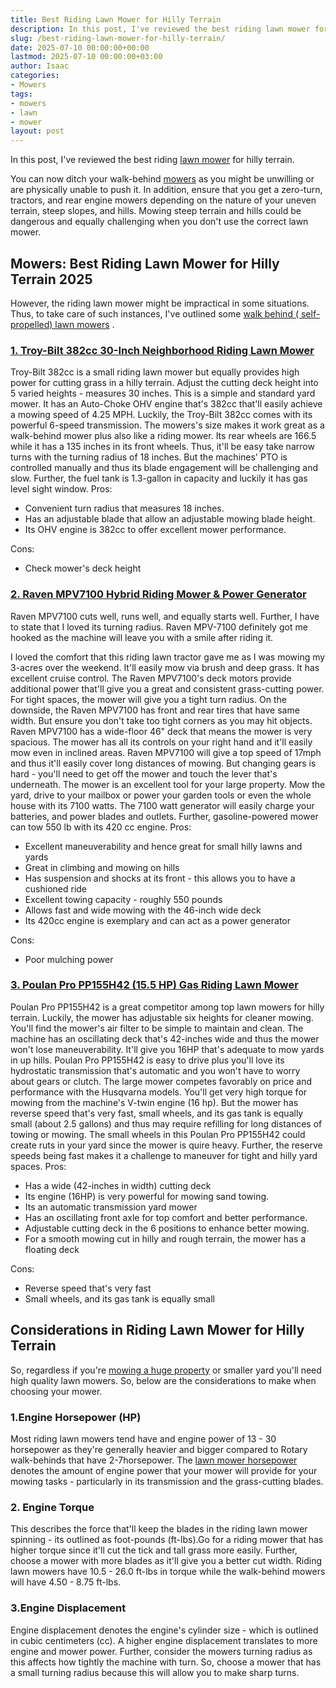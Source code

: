 ```yaml
---
title: Best Riding Lawn Mower for Hilly Terrain
description: In this post, I've reviewed the best riding lawn mower for hilly terrain. You can now ditch your walk-behind mowers as you might be unwilling or are...
slug: /best-riding-lawn-mower-for-hilly-terrain/
date: 2025-07-10 00:00:00+00:00
lastmod: 2025-07-10 00:00:00+03:00
author: Isaac
categories:
- Mowers
tags:
- mowers
- lawn
- mower
layout: post
---
```

In this post, I've reviewed the best riding
[lawn mower](https://en.wikipedia.org/wiki/Lawn_mower)
for hilly terrain.

You can now ditch your walk-behind [mowers](https://pestpolicy.com/best-riding-lawn-mower-for-2-acres/) as you might be unwilling or are physically unable to push it.
In addition, ensure that you get a zero-turn, tractors, and rear engine mowers depending on the nature of your uneven terrain, steep slopes, and hills.
Mowing steep terrain and hills could be dangerous and equally challenging when you don't use the correct lawn mower.
## Mowers: Best Riding Lawn Mower for Hilly Terrain 2025
However, the riding lawn mower might be impractical in some situations. Thus, to take care of such instances, I've outlined some
[walk behind ( self-propelled) lawn mowers](https://pestpolicy.com/best-self-propelled-lawn-mowers-under-300/)
.
### [1. Troy-Bilt 382cc 30-Inch Neighborhood Riding Lawn Mower](https://www.amazon.com/dp/B01MUDUCNM/?tag=p-policy-20)
Troy-Bilt 382cc is a small riding lawn mower but equally provides high power for cutting grass in a hilly terrain. Adjust the cutting deck height into 5 varied heights - measures 30 inches.
This is a simple and standard yard mower.
It has an Auto-Choke OHV engine that's 382cc that'll easily achieve a mowing speed of 4.25 MPH. Luckily, the
Troy-Bilt 382cc comes with its powerful 6-speed transmission.
The mowers's size makes it work great as a walk-behind mower plus also like a riding mower. Its rear wheels are 166.5 while it has a 135 inches in its front wheels. Thus, it'll be easy take narrow turns with the turning radius of 18 inches.
But the machines' PTO is controlled manually and thus its blade engagement will be challenging and slow. Further, the fuel tank is 1.3-gallon in capacity and luckily it has gas level sight window.
Pros:
- Convenient turn radius that measures 18 inches.
- Has an adjustable blade that allow an adjustable mowing blade height.
- Its OHV engine is 382cc to offer excellent mower performance.

Cons:
- Check mower's deck height

### [2. Raven MPV7100 Hybrid Riding Mower & Power Generator](https://www.amazon.com/dp/B01MUDUCNM/?tag=p-policy-20)
Raven MPV7100 cuts well, runs well, and equally starts well. Further, I have to state that I loved its turning radius. Raven MPV-7100 definitely got me hooked as the machine will leave you with a smile after riding it.

I loved the comfort that this riding lawn tractor gave me as I was mowing my 3-acres over the weekend. It'll easily mow via brush and deep grass. It has excellent cruise control.
The
Raven MPV7100's deck motors provide additional power that'll give you a great and consistent grass-cutting power. For tight spaces, the mower will give you a tight turn radius.
On the downside, the
Raven MPV7100 has front and rear tires that have same width. But ensure you don't take too tight corners as you may hit objects.
Raven MPV7100 has a
wide-floor
46"
deck that means the mower is very spacious. The mower has all its controls on your right hand and it'll easily mow even in inclined areas.
Raven MPV7100 will give a top speed of 17mph and thus it'll easily cover long distances of mowing. But changing gears is hard - you'll need to get off the mower and touch the lever that's underneath.
The mower is an excellent tool for your large property. Mow the yard, drive to your mailbox or power your garden tools or even the whole house with its 7100 watts.
The
7100 watt generator will easily charge your batteries, and power blades and outlets.
Further,
gasoline-powered mower can tow 550 lb with its 420 cc engine.
Pros:
- Excellent maneuverability and hence great for small hilly lawns and yards
- Great in climbing and mowing on hills
- Has suspension and shocks at its front - this allows you to have a cushioned ride
- Excellent towing capacity - roughly 550 pounds
- Allows fast and wide mowing with the 46-inch wide deck
- Its 420cc engine is exemplary and can act as a power generator

Cons:
- Poor mulching power

### [3. Poulan Pro PP155H42 (15.5 HP) Gas Riding Lawn Mower](https://www.amazon.com/dp/B019F8TWB0/?tag=p-policy-20)
Poulan Pro PP155H42 is a great competitor among top lawn mowers for hilly terrain. Luckily, the mower has adjustable six heights for cleaner mowing. You'll find the mower's air filter to be simple to maintain and clean.
The machine has an oscillating deck that's 42-inches wide and thus the mower won't lose maneuverability. It'll give you 16HP that's adequate to mow yards in up hills.
Poulan Pro PP155H42 is easy to drive plus you'll love its hydrostatic transmission that's automatic and you won't have to worry about gears or clutch.
The large mower competes favorably on price and performance with the Husqvarna models. You'll get very high torque for mowing from the machine's V-twin engine (16 hp).
But the mower has reverse speed that's very fast, small wheels, and its gas tank is equally small (about 2.5 gallons) and thus may require refilling for long distances of towing or mowing.
The small wheels in this
Poulan Pro PP155H42 could create ruts in your yard since the mower is quire heavy. Further, the reserve speeds being fast makes it a challenge to maneuver for tight and hilly yard spaces.
Pros:
- Has a wide (42-inches in width) cutting deck
- Its engine (16HP) is very powerful for mowing sand towing.
- Its an automatic transmission yard mower
- Has an oscillating front axle for top comfort and better performance.
- Adjustable cutting deck in the 6 positions to enhance better mowing.
- For a smooth mowing cut in hilly and rough terrain, the mower has a floating deck

Cons:
- Reverse speed that's very fast
- Small wheels, and its gas tank is equally small

## Considerations in Riding Lawn Mower for Hilly Terrain
So, regardless if you're
[mowing a huge property](https://pestpolicy.com/best-lawn-mower-for-large-yard/)
or smaller yard you'll need high quality lawn mowers. So, below are the considerations to make when choosing your mower.

### 1.**Engine Horsepower (HP)**
Most riding lawn mowers tend have and engine power of 13 - 30 horsepower as they're generally heavier and bigger compared to Rotary walk-behinds that have 2-7horsepower.
The
[lawn mower horsepower](https://www.hunker.com/13405208/how-to-get-more-hp-out-of-a-lawn-mower-engine)
denotes the amount of engine power that your mower will provide for your mowing tasks - particularly in its transmission and the grass-cutting blades.
### 2. Engine Torque
This describes the force that'll keep the blades in the riding lawn mower spinning - its outlined as foot-pounds (ft-lbs).Go for a riding mower that has higher torque since it'll cut the tick and tall grass more easily.
Further, choose a mower with more blades as it'll give you a better cut width. Riding lawn mowers have 10.5 - 26.0 ft-lbs in torque while the walk-behind mowers will have 4.50 - 8.75 ft-lbs.
### 3.**Engine Displacement**
Engine displacement denotes the engine's cylinder size - which is outlined in cubic centimeters (cc). A higher engine displacement translates to more engine and mower power.
Further, consider the mowers turning radius as this affects how tightly the machine with turn. So, choose a mower that has a small turning radius because this will allow you to make sharp turns.